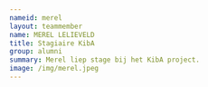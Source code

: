 ```yaml
---
nameid: merel
layout: teammember
name: MEREL LELIEVELD
title: Stagiaire KibA
group: alumni
summary: Merel liep stage bij het KibA project.
image: /img/merel.jpeg
---
```


